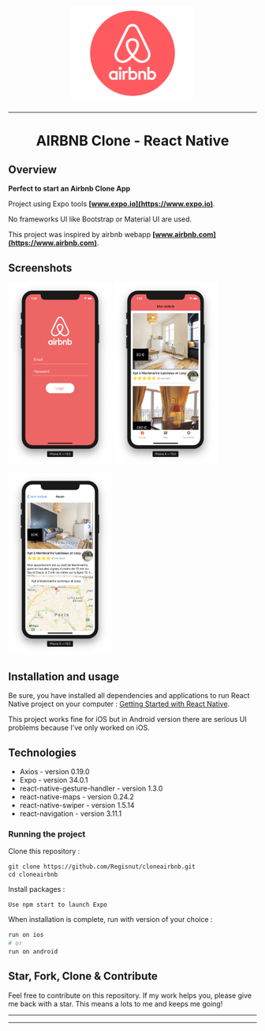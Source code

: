 <h1 align="center">
<img
		width="250"
		alt="Airbnb Clone - React Native"
		src="https://github.com/Regisnut/cloneairbnb/blob/master/assets/airbnb-logo.png">
</h1>

---

<h1 align="center">
	AIRBNB Clone - React Native
</h1>

## Overview

**Perfect to start an Airbnb Clone App**

Project using Expo tools **[www.expo.io](https://www.expo.io)**.

No frameworks UI like Bootstrap or Material UI are used.

This project was inspired by airbnb webapp **[www.airbnb.com](https://www.airbnb.com)**.

## Screenshots

<img
		width="210"
		alt="Capture 1"
		src="https://github.com/Regisnut/cloneairbnb/blob/master/assets/capture1.png">
<img
		width="210"
		alt="Capture 2"
		src="https://github.com/Regisnut/cloneairbnb/blob/master/assets/capture2.png">

<img
		width="210"
		alt="Capture 3"
		src="https://github.com/Regisnut/cloneairbnb/blob/master/assets/capture3.png">

## Installation and usage

Be sure, you have installed all dependencies and applications to run React Native project on your computer : [Getting Started with React Native](https://facebook.github.io/react-native/docs/getting-started).

This project works fine for iOS but in Android version there are serious UI problems because I've only worked on iOS.

## Technologies

- Axios - version 0.19.0
- Expo - version 34.0.1
- react-native-gesture-handler - version 1.3.0
- react-native-maps - version 0.24.2
- react-native-swiper - version 1.5.14
- react-navigation - version 3.11.1

### Running the project

Clone this repository :

```
git clone https://github.com/Regisnut/cloneairbnb.git
cd cloneairbnb
```

Install packages :

```
Use npm start to launch Expo
```

When installation is complete, run with version of your choice :

```bash
run on ios
# or
run on android
```

## Star, Fork, Clone & Contribute

Feel free to contribute on this repository. If my work helps you, please give me back with a star. This means a lots to me and keeps me going!

---

---
